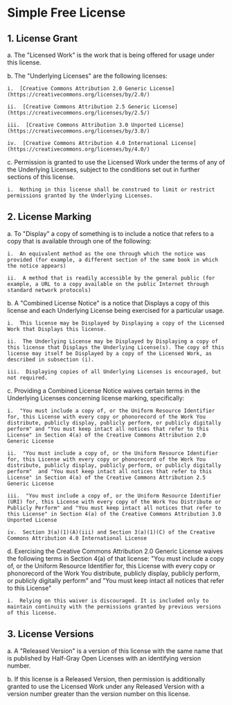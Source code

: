# Simple Free License

## 1. License Grant

a.  The "Licensed Work" is the work that is being offered for usage under this license.

b.  The "Underlying Licenses" are the following licenses:

	i.  [Creative Commons Attribution 2.0 Generic License](https://creativecommons.org/licenses/by/2.0/)

	ii.  [Creative Commons Attribution 2.5 Generic License](https://creativecommons.org/licenses/by/2.5/)

	iii.  [Creative Commons Attribution 3.0 Unported License](https://creativecommons.org/licenses/by/3.0/)

	iv.  [Creative Commons Attribution 4.0 International License](https://creativecommons.org/licenses/by/4.0/)

c.  Permission is granted to use the Licensed Work under the terms of any of the Underlying Licenses, subject to the conditions set out in further sections of this license.

	i.  Nothing in this license shall be construed to limit or restrict permissions granted by the Underlying Licenses.

## 2. License Marking

a.  To "Display" a copy of something is to include a notice that refers to a copy that is available through one of the following:

	i.  An equivalent method as the one through which the notice was provided (for example, a different section of the same book in which the notice appears)

	ii.  A method that is readily accessible by the general public (for example, a URL to a copy available on the public Internet through standard network protocols)

b.  A "Combined License Notice" is a notice that Displays a copy of this license and each Underlying License being exercised for a particular usage.

	i.  This license may be Displayed by Displaying a copy of the Licensed Work that Displays this license.

	ii.  The Underlying License may be Displayed by Displaying a copy of this license that Displays the Underlying License(s). The copy of this license may itself be Displayed by a copy of the Licensed Work, as described in subsection (i).

	iii.  Displaying copies of all Underlying Licenses is encouraged, but not required.

c.  Providing a Combined License Notice waives certain terms in the Underlying Licenses concerning license marking, specifically:

	i.  "You must include a copy of, or the Uniform Resource Identifier for, this License with every copy or phonorecord of the Work You distribute, publicly display, publicly perform, or publicly digitally perform" and "You must keep intact all notices that refer to this License" in Section 4(a) of the Creative Commons Attribution 2.0 Generic License

	ii.  "You must include a copy of, or the Uniform Resource Identifier for, this License with every copy or phonorecord of the Work You distribute, publicly display, publicly perform, or publicly digitally perform"  and "You must keep intact all notices that refer to this License" in Section 4(a) of the Creative Commons Attribution 2.5 Generic License

	iii.  "You must include a copy of, or the Uniform Resource Identifier (URI) for, this License with every copy of the Work You Distribute or Publicly Perform" and "You must keep intact all notices that refer to this License" in Section 4(a) of the Creative Commons Attribution 3.0 Unported License

	iv.  Section 3(a)(1)(A)(iii) and Section 3(a)(1)(C) of the Creative Commons Attribution 4.0 International License

d.  Exercising the Creative Commons Attribution 2.0 Generic License waives the following terms in Section 4(a) of that license: "You must include a copy of, or the Uniform Resource Identifier for, this License with every copy or phonorecord of the Work You distribute, publicly display, publicly perform, or publicly digitally perform" and "You must keep intact all notices that refer to this License"

	i.  Relying on this waiver is discouraged. It is included only to maintain continuity with the permissions granted by previous versions of this license.

## 3. License Versions

a.  A "Released Version" is a version of this license with the same name that is published by Half-Gray Open Licenses with an identifying version number.

b.  If this license is a Released Version, then permission is additionally granted to use the Licensed Work under any Released Version with a version number greater than the version number on this license.
